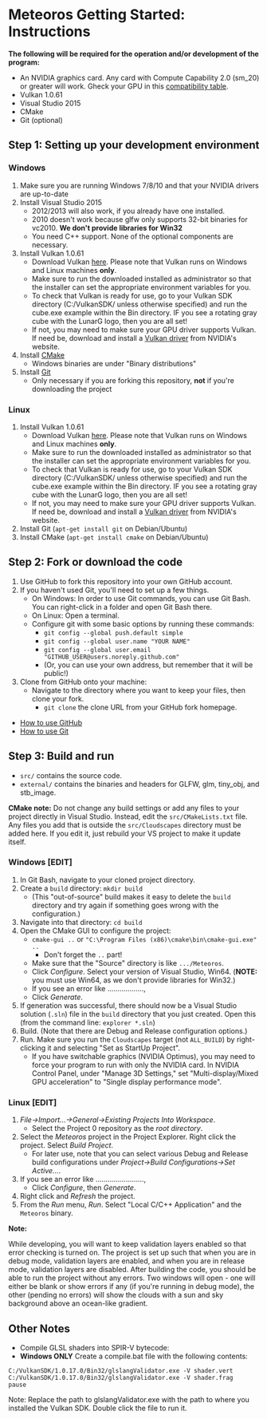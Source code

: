 # Meteoros Getting Started: Instructions

**The following will be required for the operation and/or development of the program:**

- An NVIDIA graphics card. Any card with Compute Capability 2.0 (sm_20) or greater will work. Gheck your GPU in this [compatibility table](https://developer.nvidia.com/cuda-gpus). 
- Vulkan 1.0.61
- Visual Studio 2015
- CMake
- Git (optional)


## Step 1: Setting up your development environment

### Windows

1. Make sure you are running Windows 7/8/10 and that your NVIDIA drivers are up-to-date
2. Install Visual Studio 2015
	* 2012/2013 will also work, if you already have one installed. 
	* 2010 doesn't work because glfw only supports 32-bit binaries for vc2010. **We don't provide libraries for Win32**
	* You need C++ support. None of the optional components are necessary.
3. Install Vulkan 1.0.61
	* Download Vulkan [here](https://www.khronos.org/vulkan/). Please note that Vulkan runs on Windows and Linux machines **only**. 
	* Make sure to run the downloaded installed as administrator so that the installer can set the appropriate environment variables for you.
	* To check that Vulkan is ready for use, go to your Vulkan SDK directory (C:/VulkanSDK/ unless otherwise specified) and run the cube.exe example within the Bin directory. IF you see a rotating gray cube with the LunarG logo, then you are all set!
	* If not, you may need to make sure your GPU driver supports Vulkan. If need be, download and install a [Vulkan driver](https://developer.nvidia.com/vulkan-driver) from NVIDIA's website.
4. Install [CMake]()
	* Windows binaries are under "Binary distributions"
5. Install [Git]()
	* Only necessary if you are forking this repository, **not** if you're downloading the project


### Linux

1. Install Vulkan 1.0.61
	* Download Vulkan [here](https://www.khronos.org/vulkan/). Please note that Vulkan runs on Windows and Linux machines **only**. 
	* Make sure to run the downloaded installed as administrator so that the installer can set the appropriate environment variables for you.
	* To check that Vulkan is ready for use, go to your Vulkan SDK directory (C:/VulkanSDK/ unless otherwise specified) and run the cube.exe example within the Bin directory. IF you see a rotating gray cube with the LunarG logo, then you are all set!
	* If not, you may need to make sure your GPU driver supports Vulkan. If need be, download and install a [Vulkan driver](https://developer.nvidia.com/vulkan-driver) from NVIDIA's website.
2. Install Git (`apt-get install git` on Debian/Ubuntu)
3. Install CMake (`apt-get install cmake` on Debian/Ubuntu)



## Step 2: Fork or download the code

1. Use GitHub to fork this repository into your own GitHub account.
2. If you haven't used Git, you'll need to set up a few things.
   * On Windows: In order to use Git commands, you can use Git Bash. You can right-click in a folder and open Git Bash there.
   * On Linux: Open a terminal.
   * Configure git with some basic options by running these commands:
     * `git config --global push.default simple`
     * `git config --global user.name "YOUR NAME"`
     * `git config --global user.email "GITHUB_USER@users.noreply.github.com"`
     * (Or, you can use your own address, but remember that it will be public!)
3. Clone from GitHub onto your machine:
   * Navigate to the directory where you want to keep your files, then clone your fork.
     * `git clone` the clone URL from your GitHub fork homepage.

* [How to use GitHub](https://guides.github.com/activities/hello-world/)
* [How to use Git](http://git-scm.com/docs/gittutorial)


## Step 3: Build and run

* `src/` contains the source code.
* `external/` contains the binaries and headers for GLFW, glm, tiny_obj, and stb_image.

**CMake note:** Do not change any build settings or add any files to your project directly in Visual Studio. Instead, edit the `src/CMakeLists.txt` file. Any files you add that is outside the `src/Cloudscapes` directory must be added here. If you edit it, just rebuild your VS project to make it update itself.


### Windows [EDIT]

1. In Git Bash, navigate to your cloned project directory.
2. Create a `build` directory: `mkdir build`
   	* (This "out-of-source" build makes it easy to delete the `build` directory and try again if something goes wrong with the configuration.)
3. Navigate into that directory: `cd build`
4. Open the CMake GUI to configure the project:
   	* `cmake-gui ..` or `"C:\Program Files (x86)\cmake\bin\cmake-gui.exe" ..`
   		* Don't forget the `..` part!
   	* Make sure that the "Source" directory is like `.../Meteoros`.
   	* Click *Configure*.  Select your version of Visual Studio, Win64. (**NOTE:** you must use Win64, as we don't provide libraries for Win32.)
   	* If you see an error like .................., 
   * Click *Generate*.
5. If generation was successful, there should now be a Visual Studio solution (`.sln`) file in the `build` directory that you just created. Open this (from the command line: `explorer *.sln`)
6. Build. (Note that there are Debug and Release configuration options.)
7. Run. Make sure you run the `Cloudscapes` target (not `ALL_BUILD`) by right-clicking it and selecting "Set as StartUp Project".
	* If you have switchable graphics (NVIDIA Optimus), you may need to force your program to run with only the NVIDIA card. In NVIDIA Control Panel, under "Manage 3D Settings," set "Multi-display/Mixed GPU acceleration" to "Single display performance mode".

### Linux [EDIT]

1. *File->Import...->General->Existing Projects Into Workspace*.
   * Select the Project 0 repository as the *root directory*.
3. Select the *Meteoros* project in the Project Explorer. Right click the project. Select *Build Project*.
   * For later use, note that you can select various Debug and Release build
     configurations under *Project->Build Configurations->Set Active...*.
4. If you see an error like ........................,
   * Click *Configure*, then *Generate*.
5. Right click and *Refresh* the project.
6. From the *Run* menu, *Run*. Select "Local C/C++ Application" and the `Meteoros` binary.



**Note:** 

While developing, you will want to keep validation layers enabled so that error checking is turned on. The project is set up such that when you are in debug mode, validation layers are enabled, and when you are in release mode, validation layers are disabled. After building the code, you should be able to run the project without any errors. Two windows will open -  one will either be blank or show errors if any (if you're running in debug mode), the other (pending no errors) will show the clouds with a sun and sky background above an ocean-like gradient.




## Other Notes

* Compile GLSL shaders into SPIR-V bytecode:
* **Windows ONLY** Create a compile.bat file with the following contents:

```
C:/VulkanSDK/1.0.17.0/Bin32/glslangValidator.exe -V shader.vert
C:/VulkanSDK/1.0.17.0/Bin32/glslangValidator.exe -V shader.frag
pause
```
Note: Replace the path to glslangValidator.exe with the path to where you installed the Vulkan SDK. Double click the file to run it.


